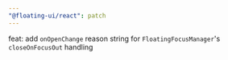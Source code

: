 ```yaml
---
"@floating-ui/react": patch
---
```


feat: add `onOpenChange` reason string for `FloatingFocusManager`'s `closeOnFocusOut` handling
